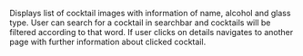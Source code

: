 Displays list of cocktail images with information of name, alcohol and glass type. User can search for a cocktail in searchbar and cocktails will be filtered according to that word. If user clicks on details navigates to another page with further information about clicked cocktail.
